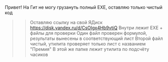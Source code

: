 Привет! На Гит не могу грузануть полный EXE, оставляю только чистый код
>> Оставляю ссылку на свой ЯДиск https://disk.yandex.ru/d/CsOIgx4Hb9vtiQ
Внутри лежит EXE + файлы для проверки
>> Один файл проверен формулой, результаты вынесены в соответствующий лист
Второй файл чистый, утилита проверяет только лист с названием "Премия"
В этой же папке лежит утилита по подсчёту часиков
